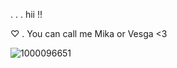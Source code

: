 . . . hii !!

♡ . You can call me Mika or Vesga <3

![1000096651](https://github.com/user-attachments/assets/7cd5fff8-6009-4c11-9529-2ff8ea5a0cf0)
